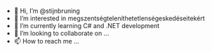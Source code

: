 - 👋 Hi, I’m @stijnbruning
- 👀 I’m interested in megszentségteleníthetetlenségeskedéseitekért
- 🌱 I’m currently learning C# and .NET development
- 💞️ I’m looking to collaborate on ...
- 📫 How to reach me ...

<!---
stijnbruning/stijnbruning is a ✨ special ✨ repository because its `README.md` (this file) appears on your GitHub profile.
You can click the Preview link to take a look at your changes.
--->
